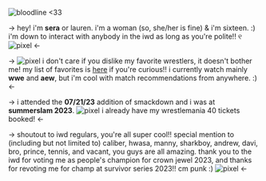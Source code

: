 ![bloodline <33](https://cdn.discordapp.com/attachments/852782813186490408/1168234045356908635/IMG_5319.gif?ex=655105bd&is=653e90bd&hm=b9e2d42e2ae17e4c0214274f53bea0600c9fb004a598dd7bf0b92a35e3aa0635&)

-> hey! i'm **sera** or lauren. i'm a woman (so, she/her is fine) & i'm sixteen. :) i'm down to interact with anybody in the iwd as long as you're polite!!  ୧ ![pixel](https://cdn.discordapp.com/attachments/852782813186490408/1168235046033961101/IMG_1389.gif?ex=655106ab&is=653e91ab&hm=f80eac2040817d9d8ab293598e6f01f05d50e56b9bfd2eaa648f829388df0b60&) <-

->  ![pixel](https://cdn.discordapp.com/attachments/852782813186490408/1168235044612083742/IMG_5204.gif?ex=655106ab&is=653e91ab&hm=bdef44213f29e2e5cfaec38cf5a9b2ea9dd9f8399906d78307883d4087c0bfb2&) i don't care if you dislike my favorite wrestlers, it doesn't bother me! my list of favorites is [here](https://rentry.co/wrestlers) if you're curious!! i currently watch mainly **wwe** and **aew**, but i'm cool with match recommendations from anywhere. :) <-

-> i attended the **07/21/23** addition of smackdown and i was at **summerslam 2023**. ![pixel](https://cdn.discordapp.com/attachments/852782813186490408/1168238227317080135/IMG_1422.gif?ex=655109a2&is=653e94a2&hm=39faace17b3f03a6927cf4899e40fcc78afed87d0624abda76bef69c736f695f&) i already have my wrestlemania 40 tickets booked!  <-

-> shoutout to iwd regulars, you're all super cool!! special mention to (including but not limited to) caliber, hwasa, manny, sharkboy, andrew, davi, bro, prince, tennis, and vacant, you guys are all amazing. thank you to the iwd for voting me as people's champion for crown jewel 2023, and thanks for revoting me for champ at survivor series 2023!! cm punk :) ![pixel](https://cdn.discordapp.com/attachments/852782813186490408/1168235045467717752/IMG_1999.gif?ex=655106ab&is=653e91ab&hm=6b88c9dd6ec466d73fcf9502361081fc5566d7970032948d0712c8803f095ecb&) <-